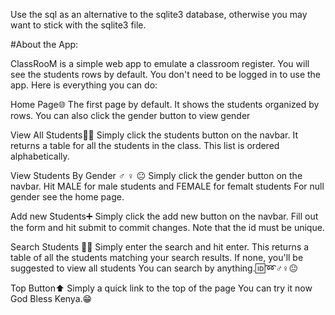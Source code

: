 Use the sql as an alternative to the sqlite3 database, otherwise you may want to stick with the sqlite3 file.


#About the App:

ClassRooM is a simple web app to emulate a classroom register. 
You will see the students rows by default.
You don't need to be logged in to use the app. 
Here is everything you can do:

Home Page🌐️
The first page by default.
It shows the students organized by rows.
You can also click the gender button to view gender



View All Students🤼️👯️
Simply click the students button on the navbar.
It returns a table for all the students in the class.
This list is ordered alphabetically.



View Students By Gender ♂️ ♀️ 😐️
Simply click the gender button on the navbar.
Hit MALE for male students and FEMALE for femalt students
For null gender see the home page.



Add new Students➕️
Simply click the add new button on the navbar.
Fill out the form and hit submit to commit changes.
Note that the id must be unique.



Search Students 🕵‍♀️️
Simply enter the search and hit enter.
This returns a table of all the students matching your search results. If none, you'll be suggested to view all students
You can search by anything.🆔️➿️♂️♀️😐️



Top Button⬆️
Simply a quick link to the top of the page
You can try it now
God Bless Kenya.😁️


